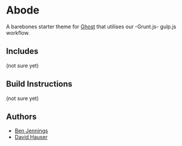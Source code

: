 # Abode

A barebones starter theme for [Ghost](http://github.com/tryghost/ghost/) that utilises our -Grunt.js- gulp.js workflow.

## Includes

(not sure yet)

## Build Instructions

(not sure yet)

## Authors

+ [Ben Jennings](http://benjennin.gs)
+ [David Hauser](http://haustraliaer.com)

